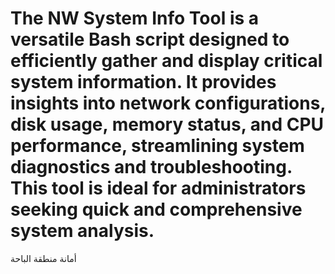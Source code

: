 # The NW System Info Tool is a versatile Bash script designed to efficiently gather and display critical system information. It provides insights into network configurations, disk usage, memory status, and CPU performance, streamlining system diagnostics and troubleshooting. This tool is ideal for administrators seeking quick and comprehensive system analysis.


أمانة منطقة الباحة

